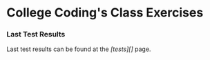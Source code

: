 # College Coding's Class Exercises

### Last Test Results
Last test results can be found at the *[tests][]* page.

[test]: http://assassinsmod.github.io/Programmazione/tests/
